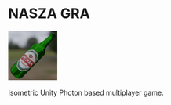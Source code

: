 # NASZA GRA

<img src="https://github.com/Mike-7/NASZAGRA/blob/master/Assets/Textures/icon.png?raw=true" width="100px">

Isometric Unity Photon based multiplayer game.
